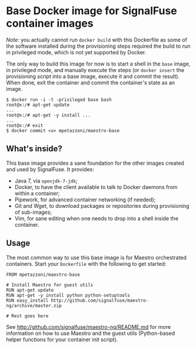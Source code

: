Base Docker image for SignalFuse container images
=================================================

*Note:* you actually cannot run `docker build` with this Dockerfile as
some of the software installed during the provisioning steps required
the build to run in privileged mode, which is not yet supported by
Docker.

The only way to build this image for now is to start a shell in the
`base` image, in privileged mode, and manually execute the steps (or
`docker insert` the provisioning script into a base image, execute it
and commit the result). When done, exit the container and commit the
container's state as an image.

```
$ docker run -i -t -privileged base bash
root@x:/# apt-get update
...
root@x:/# apt-get -y install ...
...
root@x:/# exit
$ docker commit <x> mpetazzoni/maestro-base
```

What's inside?
--------------

This base image provides a sane foundation for the other images created
and used by SignalFuse. It provides:

- Java 7, via `openjdk-7-jdk`;
- Docker, to have the client available to talk to Docker daemons from
  within a container;
- Pipework, for advanced container networking (if needed);
- Git and Wget, to download packages or repositories during provisioning
  of sub-images;
- Vim, for sane editing when one needs to drop into a shell inside the
  container.

Usage
-----

The most common way to use this base image is for Maestro orchestrated
containers. Start your `Dockerfile` with the following to get started:

```
FROM mpetazzoni/maestro-base

# Install Maestro for guest utils
RUN apt-get update
RUN apt-get -y install python python-setuptools
RUN easy_install http://github.com/signalfuse/maestro-ng/archive/master.zip

# Rest goes here
```

See http://github.com/signalfuse/maestro-ng/README.md for more
information on how to use Maestro and the guest utils (Python-based
helper functions for your container init script).
